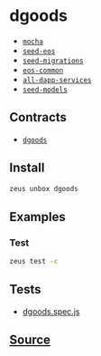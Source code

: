 
dgoods
====================









* [`mocha`](mocha.md)
* [`seed-eos`](seed-eos.md)
* [`seed-migrations`](seed-migrations.md)
* [`eos-common`](eos-common.md)
* [`all-dapp-services`](all-dapp-services.md)
* [`seed-models`](seed-models.md)



## Contracts
* [`dgoods`](https://github.com/liquidapps-io/zeus-sdk/tree/master/boxes/groups/game/dgoods/contracts/eos/dgoods)
## Install
```bash
zeus unbox dgoods
```
## Examples
### Test
```bash
zeus test -c
```










## Tests 
* [dgoods.spec.js](https://github.com/liquidapps-io/zeus-sdk/tree/master/boxes/groups/game/dgoods/test/dgoods.spec.js)
## [Source](https://github.com/liquidapps-io/zeus-sdk/tree/master/boxes/groups/game/dgoods)
